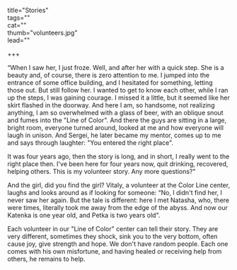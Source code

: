 title="Stories"  
tags=""  
cat=""  
thumb="volunteers.jpg"  
lead=""  

+++

“When I saw her, I just froze. Well, and after her with a quick step. She is a beauty and, of course, there is zero attention to me. I jumped into the entrance of some office building, and I hesitated for something, letting those out. But still follow her. I wanted to get to know each other, while I ran up the steps, I was gaining courage. I missed it a little, but it seemed like her skirt flashed in the doorway. And here I am, so handsome, not realizing anything, I am so overwhelmed with a glass of beer, with an oblique snout and fumes into the "Line of Color". And there the guys are sitting in a large, bright room, everyone turned around, looked at me and how everyone will laugh in unison. And Sergei, he later became my mentor, comes up to me and says through laughter: "You entered the right place".

It was four years ago, then the story is long, and in short, I really went to the right place then. I've been here for four years now, quit drinking, recovered, helping others. This is my volunteer story. Any more questions?"

And the girl, did you find the girl? Vitaly, a volunteer at the Color Line center, laughs and looks around as if looking for someone: “No, I didn't find her, I never saw her again. But the tale is different: here I met Natasha, who, there were times, literally took me away from the edge of the abyss. And now our Katenka is one year old, and Petka is two years old".

Each volunteer in our "Line of Color" center can tell their story. They are very different, sometimes they shock, sink you to the very bottom, often cause joy, give strength and hope. We don't have random people. Each one comes with his own misfortune, and having healed or receiving help from others, he remains to help.

